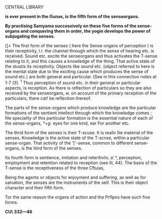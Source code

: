 CENTRAL LIBRARY

**is ever present in the Gunas, is the fifth form of the senseorgans.**

**By practising Samyama successively on these five forms of the sense-organs and conquering them in order, the yogin develops the power of subjugating the senses.**

(]> The first form of the senses ( here the Sense-organs of perception ) is their receptivity, l.r. the channel through which the sense of hearing etc. is received. Sound etc. excite the senseorgans and thus activates the T-sense relating to it, and this causes a knowledge of the thing. That active state of the stustis its receptivity. Objects like sound etc. (object referred to here is the mental state due to the exciting cause which produces the sense of sound etc.) are both general and particular. [See in this connection notes at 1-7 (3). <sup>1</sup> Thus perception of sound etc. in their general or particular aspects, is reception. As there is reflection of particulars so they are also received by the senseorgans, w. on account of the primary reception of the particulars, there cat! be reflection thereof.

The parts of the sense-organs which produce knowledge are the particular formations of the sentient intellect through which the knowledge comes ; file speciality of this particular formation is the essential nature of each of the sense-organs, *\*+g.* eyes for one kind, ear For another etc.

The thrid form of the senses is their T-scuse. It is reallv llie material of the senses. Knowledge is the active state of the T-scnse, within a particular sense-organ. That activity of the '['-sense, common to different sense-organs, is the tiiird form of the senses.

Its fourth form is sentience, imitation and reteritivilv, a'.\*, perception, employment and retention related to reception (see III, 44). The basis of the T-sense is the recepttveness of the three Cftuias,

Being the agents or objects for enjoyment and suffering, as well as for salvation, the senses are the instruments of the self. This is their object character and their fifth form.

Tor the same reason the organs of action and the Prflpns have such five forms.

**CU\ 332—46**